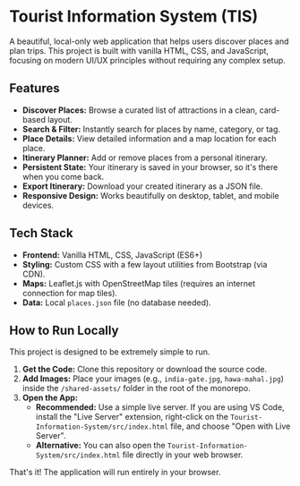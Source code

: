 # Tourist Information System (TIS)

A beautiful, local-only web application that helps users discover places and plan trips. This project is built with vanilla HTML, CSS, and JavaScript, focusing on modern UI/UX principles without requiring any complex setup.

## Features

- **Discover Places:** Browse a curated list of attractions in a clean, card-based layout.
- **Search & Filter:** Instantly search for places by name, category, or tag.
- **Place Details:** View detailed information and a map location for each place.
- **Itinerary Planner:** Add or remove places from a personal itinerary.
- **Persistent State:** Your itinerary is saved in your browser, so it's there when you come back.
- **Export Itinerary:** Download your created itinerary as a JSON file.
- **Responsive Design:** Works beautifully on desktop, tablet, and mobile devices.

## Tech Stack

- **Frontend:** Vanilla HTML, CSS, JavaScript (ES6+)
- **Styling:** Custom CSS with a few layout utilities from Bootstrap (via CDN).
- **Maps:** Leaflet.js with OpenStreetMap tiles (requires an internet connection for map tiles).
- **Data:** Local `places.json` file (no database needed).

## How to Run Locally

This project is designed to be extremely simple to run.

1.  **Get the Code:** Clone this repository or download the source code.
2.  **Add Images:** Place your images (e.g., `india-gate.jpg`, `hawa-mahal.jpg`) inside the `/shared-assets/` folder in the root of the monorepo.
3.  **Open the App:**
    *   **Recommended:** Use a simple live server. If you are using VS Code, install the "Live Server" extension, right-click on the `Tourist-Information-System/src/index.html` file, and choose "Open with Live Server".
    *   **Alternative:** You can also open the `Tourist-Information-System/src/index.html` file directly in your web browser.

That's it! The application will run entirely in your browser.